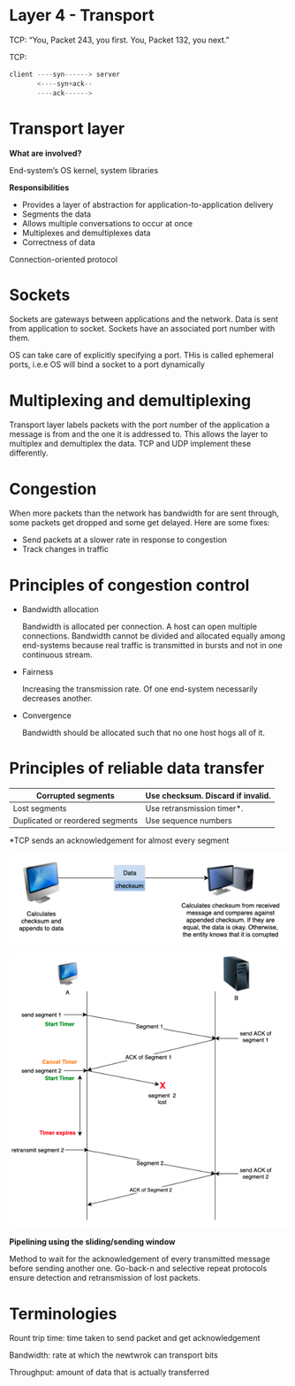 # Layer 4 - Transport

TCP: “You, Packet 243, you first. You, Packet 132, you next.”

TCP:

```kotlin
client ----syn------> server
       <----syn+ack--
       ----ack------>
```

# Transport layer

**What are involved?**

End-system’s OS kernel, system libraries

**Responsibilities**

- Provides a layer of abstraction for application-to-application delivery
- Segments the data
- Allows multiple conversations to occur at once
- Multiplexes and demultiplexes data
- Correctness of data

Connection-oriented protocol

# **Sockets**

Sockets are gateways between applications and the network. Data is sent from application to socket. Sockets have an associated port number with them.

OS can take care of explicitly specifying a port. THis is called ephemeral ports, i.e.e OS will bind a socket to a port dynamically

# **Multiplexing and demultiplexing**

Transport layer labels packets with the port number of the application a message is from and the one it is addressed to. This allows the layer to multiplex and demultiplex the data. TCP and UDP implement these differently.

# **Congestion**

When more packets than the network has bandwidth for are sent through, some packets get dropped and some get delayed. Here are some fixes:

- Send packets at a slower rate in response to congestion
- Track changes in traffic

# **Principles of congestion control**

- Bandwidth allocation
    
    Bandwidth is allocated per connection. A host can open multiple connections. Bandwidth cannot be divided and allocated equally among end-systems because real traffic is transmitted in bursts and not in one continuous stream.
    
- Fairness
    
    Increasing the transmission rate. Of one end-system necessarily decreases another.
    
- Convergence
    
    Bandwidth should be allocated such that no one host hogs all of it.
    

# **Principles of reliable data transfer**

| Corrupted segments | Use checksum. Discard if invalid. |
| --- | --- |
| Lost segments | Use retransmission timer*. |
| Duplicated or reordered segments | Use sequence numbers |

*TCP sends an acknowledgement for almost every segment

![Checksum](./layer-4-1.png)

![TCP](./layer-4-2.png)

**Pipelining using the sliding/sending window**

Method to wait for the acknowledgement of every transmitted message before sending another one. Go-back-n and selective repeat protocols ensure detection and retransmission of lost packets.

# **Terminologies**

Rount trip time: time taken to send packet and get acknowledgement

Bandwidth: rate at which the newtwrok can transport bits

Throughput: amount of data that is actually transferred
